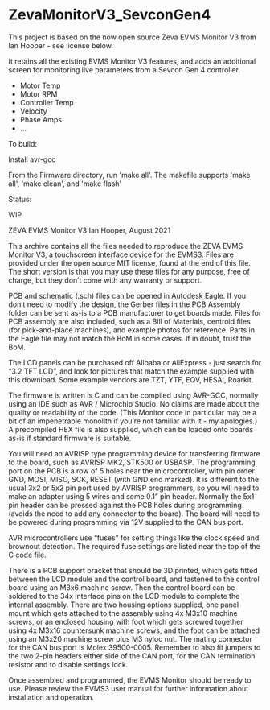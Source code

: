 # ZevaMonitorV3_SevconGen4

This project is based on the now open source Zeva EVMS Monitor V3 from Ian Hooper - see license below.

It retains all the existing EVMS Monitor V3 features, and adds an additional screen for monitoring live parameters from a Sevcon Gen 4 controller.

- Motor Temp
- Motor RPM
- Controller Temp
- Velocity
- Phase Amps
- ...

To build:

Install avr-gcc

From the Firmware directory, run 'make all'. The makefile supports 'make all', 'make clean', and 'make flash'


Status:

 WIP


ZEVA EVMS Monitor V3
  Ian Hooper, August 2021

This archive contains all the files needed to reproduce the ZEVA EVMS Monitor V3, a touchscreen interface device for the EVMS3. Files are provided under the open source MIT license, found at the end of this file. The short version is that you may use these files for any purpose, free of charge, but they don’t come with any warranty or support.

PCB and schematic (.sch) files can be opened in Autodesk Eagle. If you don’t need to modify the design, the Gerber files in the PCB Assembly folder can be sent as-is to a PCB manufacturer to get boards made. Files for PCB assembly are also included, such as a Bill of Materials, centroid files (for pick-and-place machines), and example photos for reference. Parts in the Eagle file may not match the BoM in some cases. If in doubt, trust the BoM.

The LCD panels can be purchased off Alibaba or AliExpress - just search for “3.2 TFT LCD”, and look for pictures that match the example supplied with this download. Some example vendors are TZT, YTF, EQV, HESAI, Roarkit.

The firmware is written is C and can be compiled using AVR-GCC, normally using an IDE such as AVR / Microchip Studio. No claims are made about the quality or readability of the code. (This Monitor code in particular may be a bit of an impenetrable monolith if you’re not familiar with it - my apologies.) A precompiled HEX file is also supplied, which can be loaded onto boards as-is if standard firmware is suitable.

You will need an AVRISP type programming device for transferring firmware to the board, such as AVRISP MK2, STK500 or USBASP. The programming port on the PCB is a row of 5 holes near the microcontroller, with pin order GND, MOSI, MISO, SCK, RESET (with GND end marked). It is different to the usual 3x2 or 5x2 pin port used by AVRISP programmers, so you will need to make an adapter using 5 wires and some 0.1” pin header. Normally the 5x1 pin header can be pressed against the PCB holes during programming (avoids the need to add any connector to the board). The board will need to be powered during programming via 12V supplied to the CAN bus port.

AVR microcontrollers use “fuses” for setting things like the clock speed and brownout detection. The required fuse settings are listed near the top of the C code file.

There is a PCB support bracket that should be 3D printed, which gets fitted between the LCD module and the control board, and fastened to the control board using an M3x6 machine screw. Then the control board can be soldered to the 34x interface pins on the LCD module to complete the internal assembly. There are two housing options supplied, one panel mount which gets attached to the assembly using 4x M3x10 machine screws, or an enclosed housing with foot which gets screwed together using 4x M3x16 countersunk machine screws, and the foot can be attached using an M3x20 machine screw plus M3 nyloc nut. The mating connector for the CAN bus port is Molex 39500-0005. Remember to also fit jumpers to the two 2-pin headers either side of the CAN port, for the CAN termination resistor and to disable settings lock.

Once assembled and programmed, the EVMS Monitor should be ready to use. Please review the EVMS3 user manual for further information about installation and operation.
